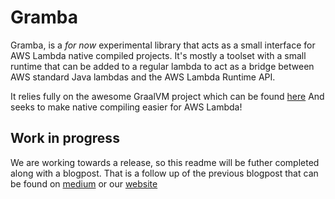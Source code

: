 # Gramba

Gramba, is a *for now* experimental library that acts as a small interface for AWS Lambda native compiled projects.
It's mostly a toolset with a small runtime that can be added to a regular lambda to act as a bridge between AWS
standard Java lambdas and the AWS Lambda Runtime API.

It relies fully on the awesome GraalVM project which can be found [here](https://www.graalvm.org/)
And seeks to make native compiling easier for AWS Lambda!

## Work in progress

We are working towards a release, so this readme will be futher completed along with a blogpost. That is a follow up of 
the previous blogpost that can be found on [medium](https://medium.com/cloudway/gramba-a-graalvm-native-image-runtime-and-toolchain-for-aws-lambda-
) or our [website](https://www.cloudway.be/en/blog/gramba-graalvm-native-image-runtime-and-toolchain-aws-lambda)
